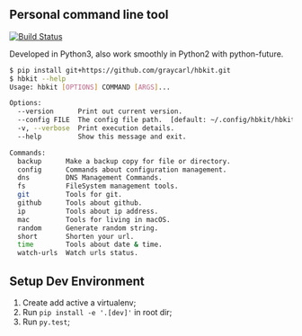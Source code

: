 ## Personal command line tool

[![Build Status](https://travis-ci.org/graycarl/hbkit.svg?branch=master)](https://travis-ci.org/graycarl/hbkit)

Developed in Python3, also work smoothly in Python2 with python-future.

```bash
$ pip install git+https://github.com/graycarl/hbkit.git
$ hbkit --help
Usage: hbkit [OPTIONS] COMMAND [ARGS]...

Options:
  --version      Print out current version.
  --config FILE  The config file path.  [default: ~/.config/hbkit/hbkit.ini]
  -v, --verbose  Print execution details.
  --help         Show this message and exit.

Commands:
  backup      Make a backup copy for file or directory.
  config      Commands about configuration management.
  dns         DNS Management Commands.
  fs          FileSystem management tools.
  git         Tools for git.
  github      Tools about github.
  ip          Tools about ip address.
  mac         Tools for living in macOS.
  random      Generate random string.
  short       Shorten your url.
  time        Tools about date & time.
  watch-urls  Watch urls status.
```

## Setup Dev Environment

1. Create add active a virtualenv;
2. Run `pip install -e '.[dev]'` in root dir;
3. Run `py.test`;
